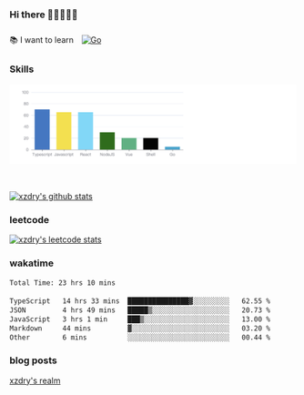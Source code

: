 ### Hi there 👋👋👋👋👋

 :books: I want to learn <a href="https://go.dev/" target="_blank"><img style="margin: 10px" src="https://profilinator.rishav.dev/skills-assets/go-original.svg" alt="Go" height="50" /></a>  

### Skills
![](img/2022-09-05-22-04-20.png)

<br />

[![xzdry's github stats](https://github-readme-stats.vercel.app/api?username=xzdry&count_private=true&show_icons=true&theme=vue)](https://github.com/xzdry)

### leetcode
[![xzdry's leetcode stats](https://leetcard.jacoblin.cool/xzdry-2?theme=light&font=Anek%20Kannada&site=cn)](https://leetcode.cn/u/xzdry-2/)

### wakatime
<!--START_SECTION:waka-->

```text
Total Time: 23 hrs 10 mins

TypeScript   14 hrs 33 mins  ███████████████▓░░░░░░░░░   62.55 %
JSON         4 hrs 49 mins   █████▒░░░░░░░░░░░░░░░░░░░   20.73 %
JavaScript   3 hrs 1 min     ███▒░░░░░░░░░░░░░░░░░░░░░   13.00 %
Markdown     44 mins         ▓░░░░░░░░░░░░░░░░░░░░░░░░   03.20 %
Other        6 mins          ░░░░░░░░░░░░░░░░░░░░░░░░░   00.44 %
```

<!--END_SECTION:waka-->

### blog posts
[xzdry's realm](https://www.justdry.net/)
